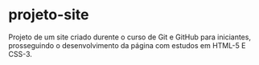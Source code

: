 # projeto-site
 Projeto de um site criado durente o curso de Git e GitHub para iniciantes, prosseguindo o desenvolvimento da página com estudos em HTML-5 E CSS-3.